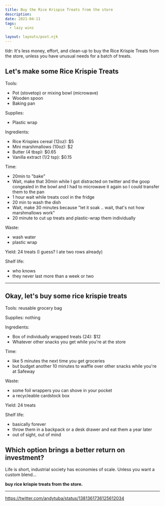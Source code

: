 ```yaml
---
title: Buy the Rice Krispie Treats from the store
description: 
date: 2021-04-11
tags:
  - lazy wins

layout: layouts/post.njk
---
```


tldr: It's less money, effort, and clean-up to buy the Rice Krispie Treats from the store, unless you have unusual needs for a batch of treats.

## Let's make some Rice Krispie Treats

Tools: 

* Pot (stovetop) or mixing bowl (microwave)
* Wooden spoon
* Baking pan

Supplies:
* Plastic wrap

Ingredients:

* Rice Krispies cereal (12oz): $5
* Mini marshmallows (10oz): $2
* Butter (4 tbsp): $0.65
* Vanilla extract (1/2 tsp): $0.15

Time:

* 20min to "bake"
* Wait, make that 30min while I got distracted on twitter and the goop congealed in the bowl and I had to microwave it again so I could transfer them to the pan
* 1 hour wait while treats cool in the fridge
* 20 min to wash the dish
* Wait, make 30 minutes because "let it soak .. wait, that's not how marshmallows work"
* 20 minute to cut up treats and plastic-wrap them individually

Waste:

* wash water
* plastic wrap

Yield: 24 treats (I guess? I ate two rows already)

Shelf life:
* who knows
* they never last more than a week or two

---

## Okay, let's buy some rice krispie treats 

Tools: reusable grocery bag 

Supplies: nothing

Ingredients:
* Box of individually wrapped treats (24): $12
* Whatever other snacks you get while you're at the store

Time: 
* like 5 minutes the next time you get groceries
* but budget another 10 minutes to waffle over other snacks while you're at Safeway

Waste:
* some foil wrappers you can shove in your pocket
* a recycleable cardstock box

Yield: 24 treats

Shelf life:

* basically forever
* throw them in a backpack or a desk drawer and eat them a year later
* out of sight, out of mind

## Which option brings a better return on investment?

Life is short, industrial society has economies of scale. Unless you want a custom blend... 

**buy rice krispie treats from the store.**


---
https://twitter.com/andytuba/status/1381361736125612034
